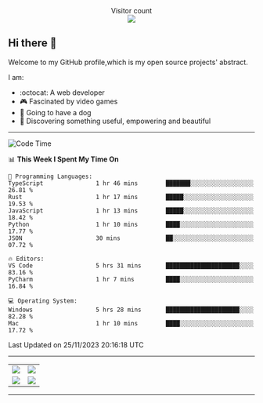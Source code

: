 
 <div align="center"> 
  Visitor count<br>
  <img src="https://profile-counter.glitch.me/ross249/count.svg" />
<!--   
  ![visitor badge](https://visitor-badge.glitch.me/badge?page_id=ross249.visitor-badge&left_color=SlateGray&right_color=green&left_text=HelloVisitors) -->
  
</div>

## Hi there :wave:
<p>Welcome to my GitHub profile,which is my open source projects' abstract.</p>
I am:

- :octocat: A web developer
- :video_game: Fascinated by video games 
- :dog: Going to have a dog
- :art: Discovering something useful, empowering and beautiful

---

<!--START_SECTION:waka-->
![Code Time](http://img.shields.io/badge/Code%20Time-549%20hrs%2011%20mins-blue)

📊 **This Week I Spent My Time On** 

```text
💬 Programming Languages: 
TypeScript               1 hr 46 mins        ███████░░░░░░░░░░░░░░░░░░   26.81 % 
Rust                     1 hr 17 mins        █████░░░░░░░░░░░░░░░░░░░░   19.53 % 
JavaScript               1 hr 13 mins        █████░░░░░░░░░░░░░░░░░░░░   18.42 % 
Python                   1 hr 10 mins        ████░░░░░░░░░░░░░░░░░░░░░   17.77 % 
JSON                     30 mins             ██░░░░░░░░░░░░░░░░░░░░░░░   07.72 % 

🔥 Editors: 
VS Code                  5 hrs 31 mins       █████████████████████░░░░   83.16 % 
PyCharm                  1 hr 7 mins         ████░░░░░░░░░░░░░░░░░░░░░   16.84 % 

💻 Operating System: 
Windows                  5 hrs 28 mins       █████████████████████░░░░   82.28 % 
Mac                      1 hr 10 mins        ████░░░░░░░░░░░░░░░░░░░░░   17.72 % 
```


 Last Updated on 25/11/2023 20:16:18 UTC
<!--END_SECTION:waka-->

---

<table align="center" width="100%">
	
  <tr>
    <td align="center" width="50%">
      <img align="center" src="https://stats.justsong.cn/api/leetcode/?username=JimLuo_" />
    </td>
    <td align="center" width="50%">
      <img align="center" src="https://github-readme-stats.vercel.app/api?username=Ross249&show_icons=true&theme=solarized-light" />
    </td>
  </tr>
  <tr>
          <td align="center">
            <img align="center" src="https://github-readme-stats.vercel.app/api/top-langs/?username=Ross249&langs_count=8&layout=compact&theme=solarized-light" />
          </td>
    <td align="center">
      <img align="center" src="https://github-readme-streak-stats.herokuapp.com/?user=namyakhan&theme=solarized-light&hide_border=false" />
    </td>
  </tr>
</table>

---
<!--
<div style="display: inline-block;width: 50%;">
		<div style="display: inline-block">
			<img align="center" src="https://github-readme-stats.vercel.app/api/top-langs/?username=Ross249&langs_count=6&layout=compact&theme=solarized-light" />
		</div>
		<div style="display: inline-block">
			<img align="center" src="https://github-readme-stats.vercel.app/api?username=Ross249&show_icons=true&theme=solarized-light" />
		</div> 
 		<div>
			<img align="center" src="https://github-readme-streak-stats.herokuapp.com/?user=namyakhan&theme=solarized-light&hide_border=false" />
		</div> 
	</div> -->
<!-- <a href="#">
  <img align="center" src="https://stats.justsong.cn/api/leetcode/?username=ross249&cn=true" />
</a>
<a href="#">
  <img align="center" src="https://stats.justsong.cn/api/juejin?id=4125023360530574" />
</a> -->

<!-- ![Snake animation](https://github.com/Ross249/Ross249/blob/output/github-contribution-grid-snake.svg) -->
